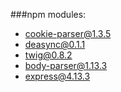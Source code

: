 ###npm modules:
* cookie-parser@1.3.5
* deasync@0.1.1
* twig@0.8.2
* body-parser@1.13.3
* express@4.13.3
